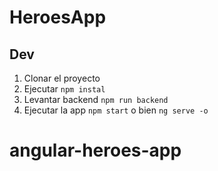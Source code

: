# HeroesApp

## Dev

1. Clonar el proyecto
2. Ejecutar ```npm instal```
3. Levantar backend ```npm run backend```
4. Ejecutar la app ```npm start``` o bien ```ng serve -o```
# angular-heroes-app
